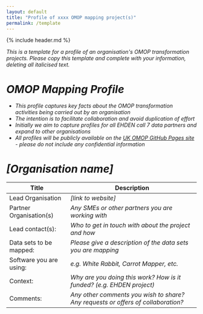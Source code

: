 ```yaml
---
layout: default
title: "Profile of xxxx OMOP mapping project(s)"
permalink: /template
---
```

{% include header.md %}

*This is a template for a profile of an organisation's OMOP transformation projects. Please copy this template and complete with your information, deleting all italicised text.*

# *OMOP Mapping Profile*
- *This profile captures key facts about the OMOP transformation activities being carried out by an organisation*
- *The intention is to facilitate collaboration and avoid duplication of effort*
- *Initially we aim to capture profiles for all EHDEN call 7 data partners and expand to other organisations* 
- *All profiles will be publicly available on the [UK OMOP GitHub Pages site](https://hdruk.github.io/OMOP/) - please do not include any confidential information*

# *\[Organisation name\]*
| Title | Description |
| --- | --- |
| Lead Organisation | *\[link to website\]* |
| Partner Organisation(s) | *Any SMEs or other partners you are working with* |
| Lead contact(s): | *Who to get in touch with about the project and how* |
| Data sets to be mapped: | *Please give a description of the data sets you are mapping* |
| Software you are using: | *e.g. White Rabbit, Carrot Mapper, etc.* |
| Context: | *Why are you doing this work? How is it funded? (e.g. EHDEN project)* |
| Comments: | *Any other comments you wish to share? Any requests or offers of collaboration?* |

